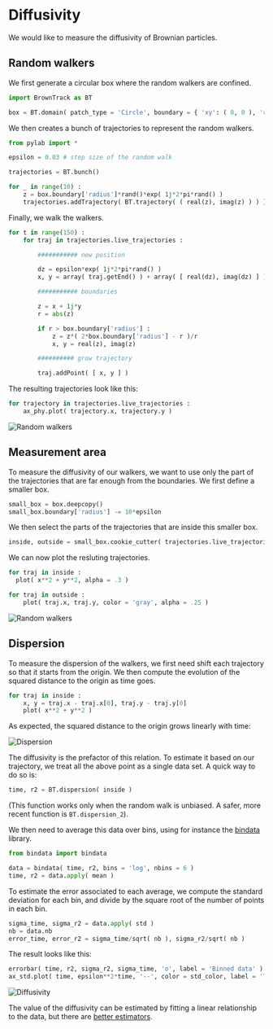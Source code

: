 # Diffusivity

We would like to measure the diffusivity of Brownian particles.

## Random walkers

We first generate a circular box where the random walkers are confined.
```python
import BrownTrack as BT

box = BT.domain( patch_type = 'Circle', boundary = { 'xy': ( 0, 0 ), 'radius' : 1 } )
```
We then creates a bunch of trajectories to represent the random walkers.
```Python
from pylab import *

epsilon = 0.03 # step size of the random walk

trajectories = BT.bunch()

for _ in range(10) :
    z = box.boundary['radius']*rand()*exp( 1j*2*pi*rand() )
    trajectories.addTrajectory( BT.trajectory( ( real(z), imag(z) ) ) )
```
Finally, we walk the walkers.
```python
for t in range(150) :
    for traj in trajectories.live_trajectories :

        ########### new position

        dz = epsilon*exp( 1j*2*pi*rand() )
        x, y = array( traj.getEnd() ) + array( [ real(dz), imag(dz) ] )

        ########### boundaries

        z = x + 1j*y
        r = abs(z)

        if r > box.boundary['radius'] :
            z = z*( 2*box.boundary['radius'] - r )/r
            x, y = real(z), imag(z)

        ########## grow trajectory

        traj.addPoint( [ x, y ] )
```
The resulting trajectories look like this:
```python
for trajectory in trajectories.live_trajectories :
    ax_phy.plot( trajectory.x, trajectory.y )
```
![Random walkers](../figures/diffusivity_phy.svg)

## Measurement area

To measure the diffusivity of our walkers, we want to use only the part of the trajectories that are far enough from the boundaries. We first define a smaller box.
```python
small_box = box.deepcopy()
small_box.boundary['radius'] -= 10*epsilon
```
We then select the parts of the trajectories that are inside this smaller box.
```Python
inside, outside = small_box.cookie_cutter( trajectories.live_trajectories )
```
We can now plot the resluting trajectories.
```Python
for traj in inside :
  plot( x**2 + y**2, alpha = .3 )

for traj in outside :
    plot( traj.x, traj.y, color = 'gray', alpha = .25 )
```
![Random walkers](../figures/diffusivity_phy_small_box.svg)

## Dispersion

To measure the dispersion of the walkers, we first need shift each trajectory so that it starts from the origin. We then compute the evolution of the squared distance to the origin as time goes.
```python
for traj in inside :
    x, y = traj.x - traj.x[0], traj.y - traj.y[0]
    plot( x**2 + y**2 )
```
As expected, the squared distance to the origin grows linearly with time:

![Dispersion](../figures/diffusivity_std.svg)

The diffusivity is the prefactor of this relation. To estimate it based on our trajectory, we treat all the above point as a single data set. A quick way to do so is:
```Python
time, r2 = BT.dispersion( inside )
```
(This function works only when the random walk is unbiased. A safer, more recent function is `BT.dispersion_2`).

We then need to average this data over bins, using for instance the [bindata](https://github.com/odevauchelle/bindata) library.
```Python
from bindata import bindata

data = bindata( time, r2, bins = 'log', nbins = 6 )
time, r2 = data.apply( mean )
```
To estimate the error associated to each average, we compute the standard deviation for each bin, and divide by the square root of the number of points in each bin.
```python
sigma_time, sigma_r2 = data.apply( std )
nb = data.nb
error_time, error_r2 = sigma_time/sqrt( nb ), sigma_r2/sqrt( nb )
```
The result looks like this:
```python
errorbar( time, r2, sigma_r2, sigma_time, 'o', label = 'Binned data' )
ax_std.plot( time, epsilon**2*time, '--', color = std_color, label = 'Theory' )
```
![Diffusivity](../figures/diffusivity_std_th.svg)

The value of the diffusivity can be estimated by fitting a linear relationship to the data, but there are [better estimators](./diffusivity_estimators.md).
